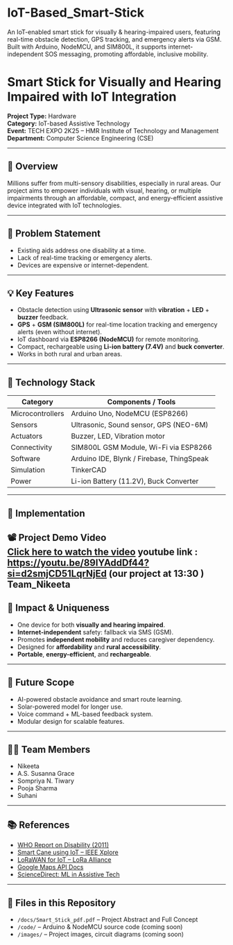 # IoT-Based_Smart-Stick
An IoT-enabled smart stick for visually & hearing-impaired users, featuring real-time obstacle detection, GPS tracking, and emergency alerts via GSM. Built with Arduino, NodeMCU, and SIM800L, it supports internet-independent SOS messaging, promoting affordable, inclusive mobility.
<br>
# Smart Stick for Visually and Hearing Impaired with IoT Integration

**Project Type:** Hardware  
**Category:** IoT-based Assistive Technology  
**Event:** TECH EXPO 2K25 – HMR Institute of Technology and Management  
**Department:** Computer Science Engineering (CSE)

---

## 🌟 Overview  
Millions suffer from multi-sensory disabilities, especially in rural areas. Our project aims to empower individuals with visual, hearing, or multiple impairments through an affordable, compact, and energy-efficient assistive device integrated with IoT technologies.

---

## 🎯 Problem Statement

- Existing aids address one disability at a time.
- Lack of real-time tracking or emergency alerts.
- Devices are expensive or internet-dependent.

---

## 💡 Key Features

- Obstacle detection using **Ultrasonic sensor** with **vibration** + **LED** + **buzzer** feedback.
- **GPS** + **GSM (SIM800L)** for real-time location tracking and emergency alerts (even without internet).
- IoT dashboard via **ESP8266 (NodeMCU)** for remote monitoring.
- Compact, rechargeable using **Li-ion battery (7.4V)** and **buck converter**.
- Works in both rural and urban areas.

---

## 🧰 Technology Stack

| Category           | Components / Tools                          |
|--------------------|---------------------------------------------|
| Microcontrollers   | Arduino Uno, NodeMCU (ESP8266)              |
| Sensors            | Ultrasonic, Sound sensor, GPS (NEO-6M)      |
| Actuators          | Buzzer, LED, Vibration motor                |
| Connectivity       | SIM800L GSM Module, Wi-Fi via ESP8266       |
| Software           | Arduino IDE, Blynk / Firebase, ThingSpeak   |
| Simulation         | TinkerCAD                                    |
| Power              | Li-ion Battery (11.2V), Buck Converter       |

---

## 🔧 Implementation

📽️ **Project Demo Video**  
[Click here to watch the video](https://drive.google.com/file/d/1oDhDBlUERXorA6EPc0wYgwR3tNAbTcZs/view)
youtube link : https://youtu.be/89lYAddDf44?si=d2smjCD51LqrNjEd (our project at 13:30 ) Team_Nikeeta
---

## 🚀 Impact & Uniqueness

- One device for both **visually and hearing impaired**.
- **Internet-independent** safety: fallback via SMS (GSM).
- Promotes **independent mobility** and reduces caregiver dependency.
- Designed for **affordability** and **rural accessibility**.
- **Portable**, **energy-efficient**, and **rechargeable**.

---

## 🔭 Future Scope

- AI-powered obstacle avoidance and smart route learning.
- Solar-powered model for longer use.
- Voice command + ML-based feedback system.
- Modular design for scalable features.

---

## 👩‍💻 Team Members

- Nikeeta  
- A.S. Susanna Grace  
- Sompriya N. Tiwary  
- Pooja Sharma  
- Suhani

---

## 📚 References

- [WHO Report on Disability (2011)](https://www.who.int/publications/i/item/9789241564182)  
- [Smart Cane using IoT – IEEE Xplore](https://ieeexplore.ieee.org/document/9115468)  
- [LoRaWAN for IoT – LoRa Alliance](https://lora-alliance.org/resource_hub)  
- [Google Maps API Docs](https://developers.google.com/maps/documentation)  
- [ScienceDirect: ML in Assistive Tech](https://www.sciencedirect.com/science/article/pii/S1877050921003818)

---

## 📁 Files in this Repository

- `/docs/Smart_Stick_pdf.pdf` – Project Abstract and Full Concept
- `/code/` – Arduino & NodeMCU source code (coming soon)
- `/images/` – Project images, circuit diagrams (coming soon)
